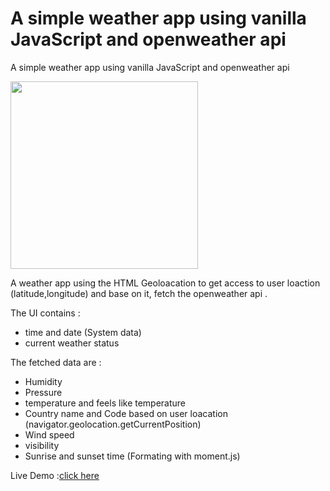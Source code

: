 # A simple weather app using vanilla JavaScript and openweather api
A simple weather app using vanilla JavaScript and openweather api


<img src="https://user-images.githubusercontent.com/76571658/182728651-931879ac-7682-4c89-a736-50299b5a2e40.png" width="300">

A weather app using the HTML Geoloacation to get access to user loaction (latitude,longitude) and base on it, fetch the openweather api .

The UI contains :
  - time and date (System data)
  - current weather status

The fetched data are : 
  - Humidity
  - Pressure
  - temperature and feels like temperature
  - Country name and Code based on user loacation (navigator.geolocation.getCurrentPosition)
  - Wind speed
  - visibility
  - Sunrise and sunset time (Formating with moment.js)
  
  
  Live Demo :<a href="https://m3d4li.github.io/Simple-weather-app-using-vanilla-JavaScript-and-openweather-api/">click here</a>
